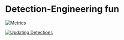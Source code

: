 # Detection-Engineering fun

[![Metrics](https://github.com/Obsidian8/Detection_Engineering/actions/workflows/metrics.yml/badge.svg)](https://github.com/Obsidian8/Detection_Engineering/actions/workflows/metrics.yml)


[![Updating Detections](https://github.com/Obsidian8/Detection_Engineering/actions/workflows/elastic_sync.yml/badge.svg)](https://github.com/Obsidian8/Detection_Engineering/actions/workflows/elastic_sync.yml)
